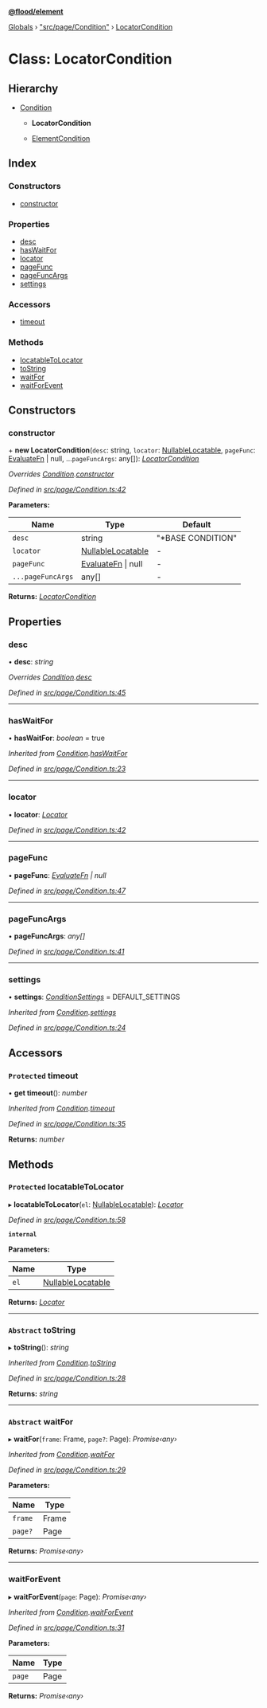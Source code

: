 **[@flood/element](../README.md)**

[Globals](../globals.md) › ["src/page/Condition"](../modules/_src_page_condition_.md) › [LocatorCondition](_src_page_condition_.locatorcondition.md)

# Class: LocatorCondition

## Hierarchy

* [Condition](_src_page_condition_.condition.md)

  * **LocatorCondition**

  * [ElementCondition](_src_page_condition_.elementcondition.md)

## Index

### Constructors

* [constructor](_src_page_condition_.locatorcondition.md#constructor)

### Properties

* [desc](_src_page_condition_.locatorcondition.md#desc)
* [hasWaitFor](_src_page_condition_.locatorcondition.md#haswaitfor)
* [locator](_src_page_condition_.locatorcondition.md#locator)
* [pageFunc](_src_page_condition_.locatorcondition.md#pagefunc)
* [pageFuncArgs](_src_page_condition_.locatorcondition.md#pagefuncargs)
* [settings](_src_page_condition_.locatorcondition.md#settings)

### Accessors

* [timeout](_src_page_condition_.locatorcondition.md#protected-timeout)

### Methods

* [locatableToLocator](_src_page_condition_.locatorcondition.md#protected-locatabletolocator)
* [toString](_src_page_condition_.locatorcondition.md#abstract-tostring)
* [waitFor](_src_page_condition_.locatorcondition.md#abstract-waitfor)
* [waitForEvent](_src_page_condition_.locatorcondition.md#waitforevent)

## Constructors

###  constructor

\+ **new LocatorCondition**(`desc`: string, `locator`: [NullableLocatable](../modules/_src_runtime_types_.md#nullablelocatable), `pageFunc`: [EvaluateFn](../modules/_src_runtime_types_.md#evaluatefn) | null, ...`pageFuncArgs`: any[]): *[LocatorCondition](_src_page_condition_.locatorcondition.md)*

*Overrides [Condition](_src_page_condition_.condition.md).[constructor](_src_page_condition_.condition.md#constructor)*

*Defined in [src/page/Condition.ts:42](https://github.com/flood-io/element/blob/d9c12d9/packages/element/src/page/Condition.ts#L42)*

**Parameters:**

Name | Type | Default |
------ | ------ | ------ |
`desc` | string | "*BASE CONDITION" |
`locator` | [NullableLocatable](../modules/_src_runtime_types_.md#nullablelocatable) | - |
`pageFunc` | [EvaluateFn](../modules/_src_runtime_types_.md#evaluatefn) \| null | - |
`...pageFuncArgs` | any[] | - |

**Returns:** *[LocatorCondition](_src_page_condition_.locatorcondition.md)*

## Properties

###  desc

• **desc**: *string*

*Overrides [Condition](_src_page_condition_.condition.md).[desc](_src_page_condition_.condition.md#desc)*

*Defined in [src/page/Condition.ts:45](https://github.com/flood-io/element/blob/d9c12d9/packages/element/src/page/Condition.ts#L45)*

___

###  hasWaitFor

• **hasWaitFor**: *boolean* = true

*Inherited from [Condition](_src_page_condition_.condition.md).[hasWaitFor](_src_page_condition_.condition.md#haswaitfor)*

*Defined in [src/page/Condition.ts:23](https://github.com/flood-io/element/blob/d9c12d9/packages/element/src/page/Condition.ts#L23)*

___

###  locator

• **locator**: *[Locator](../interfaces/_src_page_types_.locator.md)*

*Defined in [src/page/Condition.ts:42](https://github.com/flood-io/element/blob/d9c12d9/packages/element/src/page/Condition.ts#L42)*

___

###  pageFunc

• **pageFunc**: *[EvaluateFn](../modules/_src_runtime_types_.md#evaluatefn) | null*

*Defined in [src/page/Condition.ts:47](https://github.com/flood-io/element/blob/d9c12d9/packages/element/src/page/Condition.ts#L47)*

___

###  pageFuncArgs

• **pageFuncArgs**: *any[]*

*Defined in [src/page/Condition.ts:41](https://github.com/flood-io/element/blob/d9c12d9/packages/element/src/page/Condition.ts#L41)*

___

###  settings

• **settings**: *[ConditionSettings](../interfaces/_src_page_condition_.conditionsettings.md)* =  DEFAULT_SETTINGS

*Inherited from [Condition](_src_page_condition_.condition.md).[settings](_src_page_condition_.condition.md#settings)*

*Defined in [src/page/Condition.ts:24](https://github.com/flood-io/element/blob/d9c12d9/packages/element/src/page/Condition.ts#L24)*

## Accessors

### `Protected` timeout

• **get timeout**(): *number*

*Inherited from [Condition](_src_page_condition_.condition.md).[timeout](_src_page_condition_.condition.md#protected-timeout)*

*Defined in [src/page/Condition.ts:35](https://github.com/flood-io/element/blob/d9c12d9/packages/element/src/page/Condition.ts#L35)*

**Returns:** *number*

## Methods

### `Protected` locatableToLocator

▸ **locatableToLocator**(`el`: [NullableLocatable](../modules/_src_runtime_types_.md#nullablelocatable)): *[Locator](../interfaces/_src_page_types_.locator.md)*

*Defined in [src/page/Condition.ts:58](https://github.com/flood-io/element/blob/d9c12d9/packages/element/src/page/Condition.ts#L58)*

**`internal`** 

**Parameters:**

Name | Type |
------ | ------ |
`el` | [NullableLocatable](../modules/_src_runtime_types_.md#nullablelocatable) |

**Returns:** *[Locator](../interfaces/_src_page_types_.locator.md)*

___

### `Abstract` toString

▸ **toString**(): *string*

*Inherited from [Condition](_src_page_condition_.condition.md).[toString](_src_page_condition_.condition.md#abstract-tostring)*

*Defined in [src/page/Condition.ts:28](https://github.com/flood-io/element/blob/d9c12d9/packages/element/src/page/Condition.ts#L28)*

**Returns:** *string*

___

### `Abstract` waitFor

▸ **waitFor**(`frame`: Frame, `page?`: Page): *Promise‹any›*

*Inherited from [Condition](_src_page_condition_.condition.md).[waitFor](_src_page_condition_.condition.md#abstract-waitfor)*

*Defined in [src/page/Condition.ts:29](https://github.com/flood-io/element/blob/d9c12d9/packages/element/src/page/Condition.ts#L29)*

**Parameters:**

Name | Type |
------ | ------ |
`frame` | Frame |
`page?` | Page |

**Returns:** *Promise‹any›*

___

###  waitForEvent

▸ **waitForEvent**(`page`: Page): *Promise‹any›*

*Inherited from [Condition](_src_page_condition_.condition.md).[waitForEvent](_src_page_condition_.condition.md#waitforevent)*

*Defined in [src/page/Condition.ts:31](https://github.com/flood-io/element/blob/d9c12d9/packages/element/src/page/Condition.ts#L31)*

**Parameters:**

Name | Type |
------ | ------ |
`page` | Page |

**Returns:** *Promise‹any›*